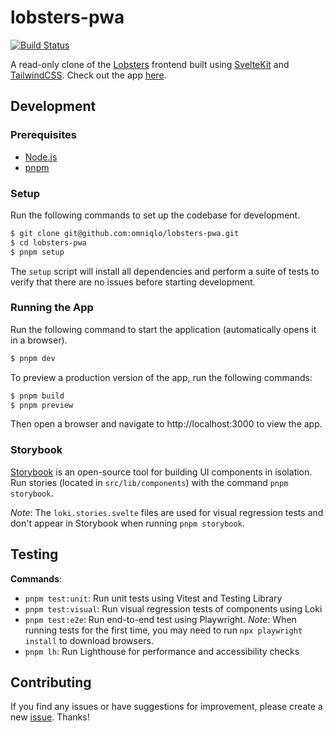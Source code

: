 # lobsters-pwa

[![Build Status][build-badge]][build]

A read-only clone of the [Lobsters](https://lobste.rs/) frontend built using [SvelteKit](https://kit.svelte.dev/) and [TailwindCSS](https://tailwindcss.com/). Check out the app [here](https://lobsters-pwa.netlify.app/).

## Development

### Prerequisites

- [Node.js](https://nodejs.org/)
- [pnpm](https://pnpm.io/)

### Setup

Run the following commands to set up the codebase for development.

```sh
$ git clone git@github.com:omniqlo/lobsters-pwa.git
$ cd lobsters-pwa
$ pnpm setup
```

The `setup` script will install all dependencies and perform a suite of tests to verify that there are no issues before starting development.

### Running the App

Run the following command to start the application (automatically opens it in a browser).

```sh
$ pnpm dev
```

To preview a production version of the app, run the following commands:

```sh
$ pnpm build
$ pnpm preview
```

Then open a browser and navigate to http://localhost:3000 to view the app.

### Storybook

[Storybook](https://storybook.js.org/) is an open-source tool for building UI components in isolation. Run stories (located in `src/lib/components`) with the command `pnpm storybook`.

_Note_: The `loki.stories.svelte` files are used for visual regression tests and don't appear in Storybook when running `pnpm storybook`.

## Testing

**Commands**:

- `pnpm test:unit`: Run unit tests using Vitest and Testing Library
- `pnpm test:visual`: Run visual regression tests of components using Loki
- `pnpm test:e2e`: Run end-to-end test using Playwright. _Note_: When running tests for the first time, you may need to run `npx playwright install` to download browsers.
- `pnpm lh`: Run Lighthouse for performance and accessibility checks

## Contributing

If you find any issues or have suggestions for improvement, please create a new [issue](https://github.com/omniqlo/lobsters-pwa/issues). Thanks!

[build-badge]: https://img.shields.io/github/workflow/status/omniqlo/lobsters-pwa/ci?logo=github&style=flat-square
[build]: https://github.com/omniqlo/lobsters-pwa/actions/workflows/ci.yml
